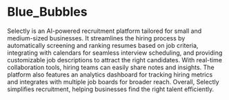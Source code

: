 # Blue_Bubbles
Selectly is an AI-powered recruitment platform tailored for small and medium-sized businesses. It streamlines the hiring process by automatically screening and ranking resumes based on job criteria, integrating with calendars for seamless interview scheduling, and providing customizable job descriptions to attract the right candidates. With real-time collaboration tools, hiring teams can easily share notes and insights. The platform also features an analytics dashboard for tracking hiring metrics and integrates with multiple job boards for broader reach. Overall, Selectly simplifies recruitment, helping businesses find the right talent efficiently.